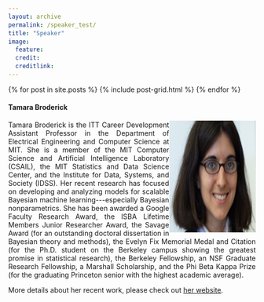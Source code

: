 ```yaml
---
layout: archive
permalink: /speaker_test/
title: "Speaker"
image:
  feature: 
  credit: 
  creditlink: 
---
```


<div class="tiles">
{% for post in site.posts %}
	{% include post-grid.html %}
{% endfor %}
</div><!-- /.tiles -->


<h4>Tamara Broderick</h4>

<div style="width:35%;float:right;">
<a target="_blank" href="http://www.tamarabroderick.com"> <img src="/images/teaser-tamara-pic.jpg" style="width:303px;height:228px"></a>
</div>
<div>
<p style="text-align: justify;text-justify: inter-word;">
Tamara Broderick is the ITT Career Development Assistant Professor in the Department of Electrical Engineering and Computer Science at MIT. She is a member of the MIT Computer Science and Artificial Intelligence Laboratory (CSAIL), the MIT Statistics and Data Science Center, and the Institute for Data, Systems, and Society (IDSS). Her recent research has focused on developing and analyzing models for scalable Bayesian machine learning---especially Bayesian nonparametrics. She has been awarded a Google Faculty Research Award, the ISBA Lifetime Members Junior Researcher Award, the Savage Award (for an outstanding doctoral dissertation in Bayesian theory and methods), the Evelyn Fix Memorial Medal and Citation (for the Ph.D. student on the Berkeley campus showing the greatest promise in statistical research), the Berkeley Fellowship, an NSF Graduate Research Fellowship, a Marshall Scholarship, and the Phi Beta Kappa Prize (for the graduating Princeton senior with the highest academic average).</p>
</div>


More details about her recent work, please check out <a href="http://www.tamarabroderick.com/">her website</a>.
